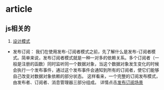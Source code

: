 # article
## js相关的

1. [设计模式](https://segmentfault.com/a/1190000010914032?utm_source=tag-newest)
 - 发布订阅：
  我们在使用发布-订阅者模式之前，先了解什么是发布-订阅者模式。简单来说，发布订阅者模式就是一种一对多的依赖关系。多个订阅者（一般是注册的函数）同时监听同一个数据对象，当这个数据对象发生变化的时候会执行一个发布事件，通过这个发布事件会通知到所有的订阅者，使它们能够自己改变对数据对象依赖的部分状态。
这样看来，一个完整的订阅发布模式，由发布者、订阅者、消息管理器三部分组成。
详情点击[发布订阅场景](https://blog.csdn.net/weixin_41305441/article/details/82778648)